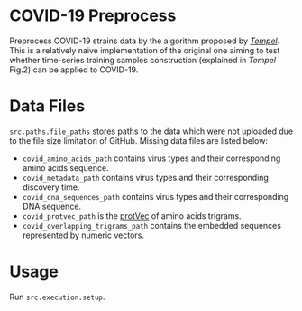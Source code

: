 # COVID-19 Preprocess

Preprocess COVID-19 strains data by the algorithm proposed by *[Tempel](https://pubmed.ncbi.nlm.nih.gov/31999330/)*. This is a relatively naive implementation of the original one aiming to test whether time-series training samples construction (explained in *Tempel* Fig.2) can be applied to COVID-19.

# Data Files

`src.paths.file_paths` stores paths to the data which were not uploaded due to the file size limitation of GitHub. Missing data files are listed below:
* `covid_amino_acids_path` contains virus types and their corresponding amino acids sequence.
* `covid_metadata_path` contains virus types and their corresponding discovery time.
* `covid_dna_sequences_path` contains virus types and their corresponding DNA sequence.
* `covid_protvec_path` is the [protVec](https://arxiv.org/abs/1503.05140) of amino acids trigrams.
* `covid_overlapping_trigrams_path` contains the embedded sequences represented by numeric vectors.

# Usage

Run `src.execution.setup`.